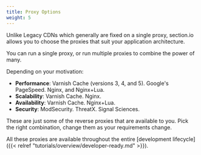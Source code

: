 ```yaml
---
title: Proxy Options
weight: 5
---
```


Unlike Legacy CDNs which generally are fixed on a single proxy, section.io allows you to choose the proxies that suit your application architecture.

You can run a single proxy, or run multiple proxies to combine the power of many.

Depending on your motivation:

* **Performance**: Varnish Cache (versions 3, 4, and 5). Google's PageSpeed. Nginx, and Nginx+Lua.
* **Scalability**: Varnish Cache. Nginx.
* **Availability**: Varnish Cache. Nginx+Lua.
* **Security**: ModSecurity. ThreatX. Signal Sciences.

These are just some of the reverse proxies that are available to you. Pick the right combination, change them as your requirements change.

All these proxies are available throughout the entire [development lifecycle]({{< relref "tutorials/overview/developer-ready.md" >}}).